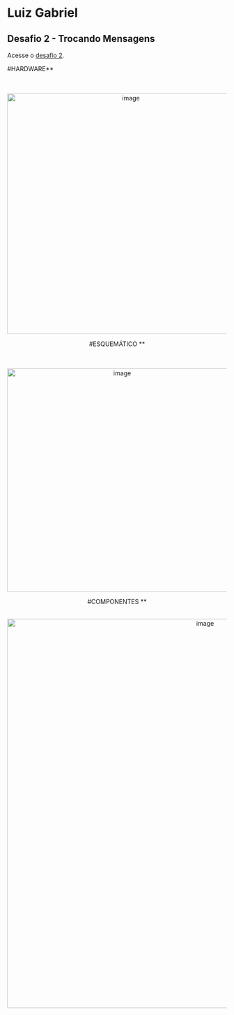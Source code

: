 # Luiz Gabriel
## Desafio 2 - Trocando Mensagens
Acesse o [desafio 2](https://www.tinkercad.com/things/6wpS336kWWO).

#HARDWARE**

<br>
<br>
<div align="center">
<img width="552" alt="image" src="https://user-images.githubusercontent.com/95361199/170372869-797ac833-1fe6-4d9b-b721-7c0919daf3eb.png">
<div>
  
#ESQUEMÁTICO **
  
<br>
<br>
<div align="center">
<img width="512" alt="image" src="https://user-images.githubusercontent.com/95361199/170374449-f42fa3eb-f3c3-4ab0-ad7a-ad18c953cc74.png">
<div>
  
#COMPONENTES **
<br>
<br>
<div align="center">
<img width="893" alt="image" src="https://user-images.githubusercontent.com/95361199/170374523-fa1104c6-f52f-446c-8d46-e3e759f75582.png">
<div>
